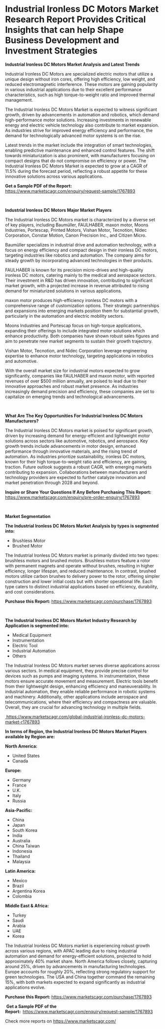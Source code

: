 <p><h1>Industrial Ironless DC Motors Market Research Report Provides Critical Insights that can help Shape Business Development and Investment Strategies</h1></p><p><strong>Industrial Ironless DC Motors Market Analysis and Latest Trends</strong></p>
<p><p>Industrial Ironless DC Motors are specialized electric motors that utilize a unique design without iron cores, offering high efficiency, low weight, and reduced electromagnetic interference. These motors are gaining popularity in various industrial applications due to their excellent performance characteristics, such as high torque-to-weight ratio and improved thermal management. </p><p>The Industrial Ironless DC Motors Market is expected to witness significant growth, driven by advancements in automation and robotics, which demand high-performance motor solutions. Increasing investments in renewable energy and electric vehicle technology also contribute to market expansion. As industries strive for improved energy efficiency and performance, the demand for technologically advanced motor systems is on the rise.</p><p>Latest trends in the market include the integration of smart technologies, enabling predictive maintenance and enhanced control features. The shift towards miniaturization is also prominent, with manufacturers focusing on compact designs that do not compromise on efficiency or power. The Industrial Ironless DC Motors Market is expected to grow at a CAGR of 11.5% during the forecast period, reflecting a robust appetite for these innovative solutions across various applications.</p></p>
<p><strong>Get a Sample PDF of the Report:&nbsp;</strong> <a href="https://www.marketscagr.com/enquiry/request-sample/1767893?utm_campaign=2322&utm_medium=2&utm_source=Github&utm_content=ia&utm_term=27022025&utm_id=industrial-ironless-dc-motors">https://www.marketscagr.com/enquiry/request-sample/1767893</a></p>
<p>&nbsp;</p>
<p><strong>Industrial Ironless DC Motors Major Market Players</strong></p>
<p><p>The Industrial Ironless DC Motors market is characterized by a diverse set of key players, including Baumüller, FAULHABER, maxon motor, Moons Industries, Portescap, Printed Motors, Vishan Motor, Tecnotion, Nidec Corporation, Constar Motion, Canon Precision Inc., and Citizen Micro. </p><p>Baumüller specializes in industrial drive and automation technology, with a focus on energy efficiency and compact design in their ironless DC motors, targeting industries like robotics and automation. The company aims for steady growth by incorporating advanced technologies in their products.</p><p>FAULHABER is known for its precision micro-drives and high-quality ironless DC motors, catering mainly to the medical and aerospace sectors. Their investment in R&D has driven innovation, contributing to significant market growth, with a projected increase in revenue attributed to rising demand for miniaturized solutions in various applications.</p><p>maxon motor produces high-efficiency ironless DC motors with a comprehensive range of customization options. Their strategic partnerships and expansions into emerging markets position them for substantial growth, particularly in the automation and electric mobility sectors.</p><p>Moons Industries and Portescap focus on high-torque applications, expanding their offerings to include integrated motor solutions which enhance productivity. Both companies have shown robust sales figures and aim to penetrate new market segments to sustain their growth trajectory.</p><p>Vishan Motor, Tecnotion, and Nidec Corporation leverage engineering expertise to enhance motor technology, targeting applications in robotics and automotive. </p><p>With the overall market size for industrial motors expected to grow significantly, companies like FAULHABER and maxon motor, with reported revenues of over $500 million annually, are poised to lead due to their innovative approaches and robust market presence. As industries increasingly demand precision and efficiency, these companies are set to capitalize on emerging trends and technological advancements.</p></p>
<p>&nbsp;</p>
<p><strong>What Are The Key Opportunities For Industrial Ironless DC Motors Manufacturers?</strong></p>
<p><p>The Industrial Ironless DC Motors market is poised for significant growth, driven by increasing demand for energy-efficient and lightweight motor solutions across sectors like automotive, robotics, and aerospace. Key growth trends include advancements in motor design, enhanced performance through innovative materials, and the rising trend of automation. As industries prioritize sustainability, ironless DC motors, known for their high torque-to-weight ratio and efficiency, are gaining traction. Future outlook suggests a robust CAGR, with emerging markets contributing to expansion. Collaborations between manufacturers and technology providers are expected to further catalyze innovation and market penetration through 2028 and beyond.</p></p>
<p><strong>Inquire or Share Your Questions If Any Before Purchasing This Report:</strong> <a href="https://www.marketscagr.com/enquiry/pre-order-enquiry/1767893?utm_campaign=2322&utm_medium=2&utm_source=Github&utm_content=ia&utm_term=27022025&utm_id=industrial-ironless-dc-motors">https://www.marketscagr.com/enquiry/pre-order-enquiry/1767893</a></p>
<p>&nbsp;</p>
<p><strong>Market Segmentation</strong></p>
<p><strong>The Industrial Ironless DC Motors Market Analysis by types is segmented into:</strong></p>
<p><ul><li>Brushless Motor</li><li>Brushed Motor</li></ul></p>
<p><p>The Industrial Ironless DC Motors market is primarily divided into two types: brushless motors and brushed motors. Brushless motors feature a rotor with permanent magnets and operate without brushes, resulting in higher efficiency, longer lifespan, and reduced maintenance. In contrast, brushed motors utilize carbon brushes to delivery power to the rotor, offering simpler construction and lower initial costs but with shorter operational life. Each type caters to distinct industrial applications based on efficiency, durability, and cost considerations.</p></p>
<p><strong>Purchase this Report:&nbsp;</strong><a href="https://www.marketscagr.com/purchase/1767893?utm_campaign=2322&utm_medium=2&utm_source=Github&utm_content=ia&utm_term=27022025&utm_id=industrial-ironless-dc-motors">https://www.marketscagr.com/purchase/1767893</a></p>
<p>&nbsp;</p>
<p><strong>The Industrial Ironless DC Motors Market Industry Research by Application is segmented into:</strong></p>
<p><ul><li>Medical Equipment</li><li>Instrumentation</li><li>Electric Tool</li><li>Industrial Automation</li><li>Others</li></ul></p>
<p><p>The Industrial Ironless DC Motors market serves diverse applications across various sectors. In medical equipment, they provide precise control for devices such as pumps and imaging systems. In instrumentation, these motors ensure accurate movement and measurement. Electric tools benefit from their lightweight design, enhancing efficiency and maneuverability. In industrial automation, they enable reliable performance in robotic systems and machinery. Additionally, other applications include aerospace and telecommunications, where their efficiency and compactness are valuable. Overall, they are crucial for advancing technology in multiple fields.</p></p>
<p><a href="https://www.marketscagr.com/global-industrial-ironless-dc-motors-market-r1767893?utm_campaign=2322&utm_medium=2&utm_source=Github&utm_content=ia&utm_term=27022025&utm_id=industrial-ironless-dc-motors">&nbsp;https://www.marketscagr.com/global-industrial-ironless-dc-motors-market-r1767893</a></p>
<p><strong>In terms of Region, the Industrial Ironless DC Motors Market Players available by Region are:</strong></p>
<p>
    <p> <strong> North America: </strong>
        <ul>
            <li>United States</li>
            <li>Canada</li>
        </ul>
        </p> 
    <p> <strong> Europe: </strong>
        <ul>
            <li>Germany</li>
            <li>France</li>
            <li>U.K.</li>
            <li>Italy</li>
            <li>Russia</li>
        </ul>
        </p> 
    <p> <strong> Asia-Pacific: </strong>
        <ul>
            <li>China</li>
            <li>Japan</li>
            <li>South Korea</li>
            <li>India</li>
            <li>Australia</li>
            <li>China Taiwan</li>
            <li>Indonesia</li>
            <li>Thailand</li>
            <li>Malaysia</li>
        </ul>
        </p> 
    <p> <strong> Latin America: </strong>
        <ul>
            <li>Mexico</li>
            <li>Brazil</li>
            <li>Argentina Korea</li>
            <li>Colombia</li>
        </ul>
        </p> 
    <p> <strong> Middle East & Africa: </strong>
        <ul>
            <li>Turkey</li>
            <li>Saudi</li>
            <li>Arabia</li>
            <li>UAE</li>
            <li>Korea</li>
        </ul>
    </p>
    </p>
<p><p>The Industrial Ironless DC Motors market is experiencing robust growth across various regions, with APAC leading due to rising industrial automation and demand for energy-efficient solutions, projected to hold approximately 40% market share. North America follows closely, capturing around 25%, driven by advancements in manufacturing technologies. Europe accounts for roughly 20%, reflecting strong regulatory support for green technologies. The USA and China together command the remaining 15%, with both markets expected to expand significantly as industrial applications evolve.</p></p>
<p><strong>Purchase this Report: </strong><a href="https://www.marketscagr.com/purchase/1767893?utm_campaign=2322&utm_medium=2&utm_source=Github&utm_content=ia&utm_term=27022025&utm_id=industrial-ironless-dc-motors">https://www.marketscagr.com/purchase/1767893</a></p>
<p>&nbsp;<strong>Get a Sample PDF of the Report:&nbsp;&nbsp;</strong><a href="https://www.marketscagr.com/enquiry/request-sample/1767893?utm_campaign=2322&utm_medium=2&utm_source=Github&utm_content=ia&utm_term=27022025&utm_id=industrial-ironless-dc-motors">https://www.marketscagr.com/enquiry/request-sample/1767893</a></p>
<p><strong></strong></p>
<p>Check more reports on <a href="https://www.marketscagr.com/?utm_campaign=2322&utm_medium=2&utm_source=Github&utm_content=ia&utm_term=27022025&utm_id=industrial-ironless-dc-motors">https://www.marketscagr.com/</a></p>